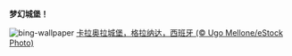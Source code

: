 
**梦幻城堡！**

![bing-wallpaper](https://www.bing.com/th?id=OHR.CerezoEnFlor_ZH-CN2951543796_1920x1080.jpg)
[卡拉奥拉城堡，格拉纳达，西班牙 (© Ugo Mellone/eStock Photo)](https://www.bing.com/search?q=%E6%A0%BC%E6%8B%89%E7%BA%B3%E8%BE%BE&amp;form=hpcapt&amp;mkt=zh-cn)
  
